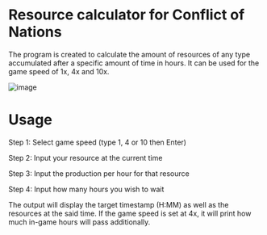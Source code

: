 <h1>Resource calculator for Conflict of Nations</h1>
The program is created to calculate the amount of resources of any type accumulated after a specific amount of time in hours.
It can be used for the game speed of 1x, 4x and 10x.

![image](https://github.com/user-attachments/assets/7ac92c62-c44a-4281-8094-45a70977bc22)

<h1>Usage</h1>
<p>Step 1: Select game speed (type 1, 4 or 10 then Enter)</p>
<p>Step 2: Input your resource at the current time</p>
<p>Step 3: Input the production per hour for that resource</p>
<p>Step 4: Input how many hours you wish to wait</p>
<p>The output will display the target timestamp (H:MM) as well as the resources at the said time. If the game speed is set at 4x, it will print how much in-game hours will pass additionally.</p>
